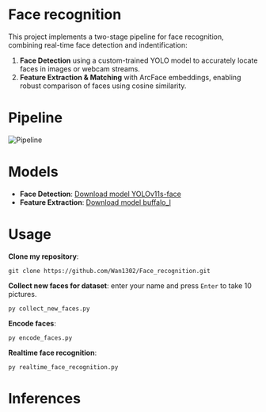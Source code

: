 # Face recognition
This project implements a two-stage pipeline for face recognition, combining real-time face detection and indentification:<br>
1. **Face Detection** using a custom-trained YOLO model to accurately locate faces in images or webcam streams.<br>
2. **Feature Extraction & Matching** with ArcFace embeddings, enabling robust comparison of faces using cosine similarity.<br>

# Pipeline
![Pipeline](pipeline_face_recognition.drawio.png)

# Models
- **Face Detection**: [Download model YOLOv11s-face](https://github.com/akanametov/yolo-face)
- **Feature Extraction**: [Download model buffalo_l](https://github.com/deepinsight/insightface/tree/master/model_zoo)<br>

# Usage
**Clone my repository**:
```
git clone https://github.com/Wan1302/Face_recognition.git
```

**Collect new faces for dataset**: enter your name and press `Enter` to take 10 pictures.
```
py collect_new_faces.py
```

**Encode faces**: 
```
py encode_faces.py
```

**Realtime face recognition**:
```
py realtime_face_recognition.py
```

# Inferences